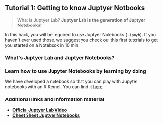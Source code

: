 ## Tutorial 1: Getting to know Juptyer Notbooks

> What is Juptyer Lab? **Juptyer Lab is the generation of Juptyer Notebooks!** 

In this hack, you will be required to use Juptyer Notebooks (`.ipnyb`). If you haven't ever used those, we suggest you check out this first tutorials to get you started on a Notebook in 10 min. 

### What's Juptyer Lab and Juptyer Notebooks? 

### Learn how to use Jupyter Notebooks by learning by doing

We have developed a notebook so that you can play with Jupyter notebooks with an R Kernel. 
You can find it [here](https://github.com/ironhacks/Tutorials-COVID-19/blob/master/part-1/PartI_IntroNotebookR.ipynb)

### Additional links and information material

* **[Official Juptyer Lab Video](https://www.youtube.com/watch?time_continue=260&v=A5YyoCKxEOU&feature=emb_logo)**
* **[Cheet Sheet Juptyer Notebooks](https://raw.githubusercontent.com/ironhacks/Tutorials-COVID-19/master/Shortcuts.png?token=AC7DAY2TYDGKRV4CIQBVAG27FRYUG)**